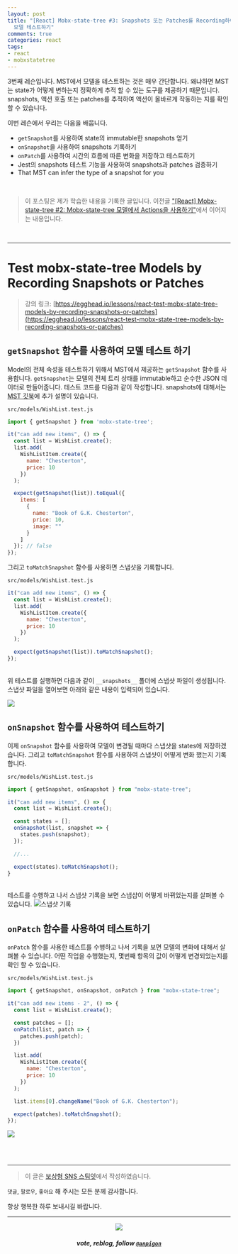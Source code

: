 ```yaml
---
layout: post
title: "[React] Mobx-state-tree #3: Snapshots 또는 Patches를 Recording하여 mobx-state-tree
  모델 테스트하기"
comments: true
categories: react
tags:
- react
- mobxstatetree
---
```


3번째 레슨입니다. MST에서 모델을 테스트하는 것은 매우 간단합니다. 왜냐하면 MST는 state가 어떻게 변하는지 정확하게 추적 할 수 있는 도구를 제공하기 때문입니다. snapshots, 액션 호출 또는 patches를 추적하여 액션이 올바르게 작동하는 지를 확인 할 수 있습니다.

이번 레슨에서 우리는 다음을 배웁니다.

* `getSnapshot`를 사용하여 state의 immutable한 snapshots 얻기
* `onSnapshot`을 사용하여 snapshots 기록하기
* `onPatch`를 사용하여 시간의 흐름에 따른 변화을 저장하고 테스트하기
* Jest의 snapshots 테스트 기능을 사용하여 snapshots과 patches 검증하기
* That MST can infer the type of a snapshot for you

<br>

> 이 포스팅은 제가 학습한 내용을 기록한 글입니다. 이전글 ["\[React\] Mobx-state-tree #2: Mobx-state-tree 모델에서 Actions을 사용하기"](/react/2019/08/17/manage-application-state-with-mobx-state-tree-2)에서 이어지는 내용입니다.

<br>

***

# Test mobx-state-tree Models by Recording Snapshots or Patches

> 강의 링크: [https://egghead.io/lessons/react-test-mobx-state-tree-models-by-recording-snapshots-or-patches](https://egghead.io/lessons/react-test-mobx-state-tree-models-by-recording-snapshots-or-patches)


## `getSnapshot` 함수를 사용하여 모델 테스트 하기

Model의 전체 속성을 테스트하기 위해서 MST에서 제공하는 `getSnapshot` 함수를 사용합니다.  `getSnapshot`는 모델의 전체 트리 상태를 immutable하고 순수한 JSON 데이터로 만들어줍니다. 테스트 코드를 다음과 같이 작성합니다.
snapshots에 대해서는 [MST 깃북](https://mobx-state-tree.gitbook.io/docs/concepts/snapshots)에 추가 설명이 있습니다.

`src/models/WishList.test.js`

```js
import { getSnapshot } from 'mobx-state-tree';

it("can add new items", () => {
  const list = WishList.create();
  list.add(
    WishListItem.create({
      name: "Chesterton",
      price: 10
    })
  );

  expect(getSnapshot(list)).toEqual({
    items: [
      {
        name: "Book of G.K. Chesterton",
        price: 10,
        image: ""
      }
    ]
  }); // false
});
```

그리고 `toMatchSnapshot` 함수를 사용하면 스냅샷을 기록합니다.

`src/models/WishList.test.js`

```js
it("can add new items", () => {
  const list = WishList.create();
  list.add(
    WishListItem.create({
      name: "Chesterton",
      price: 10
    })
  );

  expect(getSnapshot(list)).toMatchSnapshot();
});
```

<br>위 테스트를 실행하면 다음과 같이 `__snapshots__` 폴더에 스냅샷 파일이 생성됩니다. 스냅샷 파일을 열어보면 아래와 같은 내용이 입력되어 있습니다.

![](https://files.steempeak.com/file/steempeak/anpigon/xLhaLw7g-E18489E185B3E1848FE185B3E18485E185B5E186ABE18489E185A3E186BA202019-08-182000.59.10.png)


## `onSnapshot` 함수를 사용하여 테스트하기

이제 `onSnapshot` 함수를 사용하여 모델이 변경될 때마다 스냅샷을 states에 저장하겠습니다. 그리고 `toMatchSnapshot` 함수를 사용하여 스냅샷이 어떻게 변화 했는지 기록합니다.

`src/models/WishList.test.js`

```js
import { getSnapshot, onSnapshot } from "mobx-state-tree";

it("can add new items", () => {
  const list = WishList.create();

  const states = [];
  onSnapshot(list, snapshot => {
    states.push(snapshot);
  });

  //...

  expect(states).toMatchSnapshot();
}

```

<br>테스트를 수행하고 나서 스냅샷 기록을 보면 스냅샵이 어떻게 바뀌었는지를 살펴볼 수 있습니다.
![스냅샷 기록](https://files.steempeak.com/file/steempeak/anpigon/YLMLCCqQ-E18489E185B3E1848FE185B3E18485E185B5E186ABE18489E185A3E186BA202019-08-182001.10.34.png)


## `onPatch` 함수를 사용하여 테스트하기

`onPatch` 함수를 사용한 테스트를 수행하고 나서 기록을 보면 모델의 변화에 대해서 살펴볼 수 있습니다. 어떤 작업을 수행했는지, 몇번째 항목의 값이 어떻게 변경되었는지를 확인 할 수 있습니다.

`src/models/WishList.test.js`

```js
import { getSnapshot, onSnapshot, onPatch } from "mobx-state-tree";

it("can add new items - 2", () => {
  const list = WishList.create();

  const patches = [];
  onPatch(list, patch => {
    patches.push(patch);
  })

  list.add(
    WishListItem.create({
      name: "Chesterton",
      price: 10
    })
  );

  list.items[0].changeName("Book of G.K. Chesterton");

  expect(patches).toMatchSnapshot();
});
```

![](https://files.steempeak.com/file/steempeak/anpigon/GFWYYwru-E18489E185B3E1848FE185B3E18485E185B5E186ABE18489E185A3E186BA202019-08-182001.17.54.png)

<br>
<br>

***

> 이 글은 [보상형 SNS 스팀잇](https://steemit.com/@anpigon)에서 작성하였습니다.

`댓글`, `팔로우`, `좋아요` 해 주시는 모든 분께 감사합니다.

항상 행복한 하루 보내시길 바랍니다.

***

<center><img src='https://steemitimages.com/400x0/https://cdn.steemitimages.com/DQmQmWhMN6zNrLmKJRKhvSScEgWZmpb8zCeE2Gray1krbv6/BC054B6E-6F73-46D0-88E4-C88EB8167037.jpeg'><h5>vote, reblog, follow <code><a href='https://steemit.com/@anpigon'>@anpigon</a></code></h5></center>

<br>